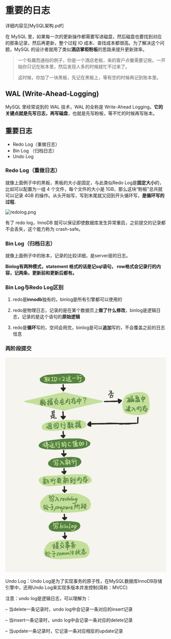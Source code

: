 # 重要的日志

详细内容见[MySQL架构.pdf]



在 MySQL 里，如果每一次的更新操作都需要写进磁盘，然后磁盘也要找到对应的那条记录，然后再更新，整个过程 IO 成本、查找成本都很高。为了解决这个问题，MySQL 的设计者就用了类似**酒店掌柜粉板**的思路来提升更新效率。



> 一个有趣而通俗的例子，你是一个酒店老板，来的客户点餐需要记账。一开始你只记在账本里，然后发现人多的时候就忙不过来了。
>
> 这时候，你加了一块黑板，先记在黑板上，等有空的时候再记到账本里。



## WAL (Write-Ahead-Logging)

MySQL 里经常说到的 WAL 技术，WAL 的全称是 Write-Ahead Logging，**它的关键点就是先写日志，再写磁盘**，也就是先写粉板，等不忙的时候再写账本。



## 重要日志

- Redo Log（重做日志）
- Bin Log （归档日志）
- Undo Log



### Redo Log（重做日志）

就像上面例子中的黑板，黑板的大小是固定，与此类似Redo Log是**固定大小**的，比如可以配置为一组 4 个文件，每个文件的大小是 1GB，那么这块“粉板”总共就可以记录 4GB 的操作。从头开始写，写到末尾就又回到开头循环写，**是循环写的过程.**

![redolog.png](D:/Note/akane-note/🌎数据库/MySQL/images/redolog.png)

有了 redo log，InnoDB 就可以保证即使数据库发生异常重启，之前提交的记录都不会丢失，这个能力称为 crash-safe。



### Bin Log（归档日志）

就像上面例子中的账本，记录的比较详细，是server层的日志。

**Binlog有两种模式，statement 格式的话是记sql语句， row格式会记录行的内容，记两条，更新前和更新后都有。**





### Bin Log与Redo Log区别

1. redo是**innodb**独有的，binlog是所有引擎都可以使用的

2. redo是物理日志，记录的是在某个数据页上**做了什么修改**，binlog是逻辑日志，记录的是这个语句的**原始逻辑**

3. redo是**循环**写的，空间会用完，binlog是可以**追加**写的，不会覆盖之前的日志信息



### 两阶段提交

![两阶段提交.png](images/两阶段提交.png)





Undo Log：Undo Log是为了实现事务的原子性，在MySQL数据库InnoDB存储引擎中，还用Undo Log来实现多版本并发控制(简称：MVCC)

注意：undo log是逻辑日志，可以理解为：

– 当delete一条记录时，undo log中会记录一条对应的insert记录

– 当insert一条记录时，undo log中会记录一条对应的delete记录

– 当update一条记录时，它记录一条对应相反的update记录


